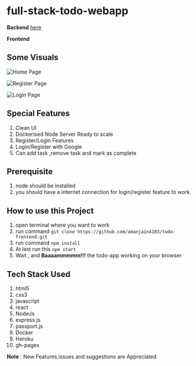 # full-stack-todo-webapp

**Backend** [here](https://github.com/amanjain4103/todo-dockerize-node-server)

**Frontend**
## Some Visuals 
![Home Page](https://drive.google.com/uc?export=view&id=1PAeupg0Wu7-E1cKPvLDJ7cMkULw536jD)

![Register Page](https://drive.google.com/uc?export=view&id=1oPtXGduR6vtdEajMdGYYa9D-6WcJ-ndG)

![Login Page](https://drive.google.com/uc?export=view&id=1FXq010yM3a1_tOheNoETWgAHGofC7xhL)

## Special Features
1. Clean UI
1. Dockerised Node Server Ready to scale 
1. Register/Login Features
1. Login/Register with Google 
1. Can add task ,remove task and mark as complete


## Prerequisite
1. node should be installed
1. you should have a internet connection for login/register feature to work 

## How to use this Project 

1. open terminal where you want to work 
1. run command ```git clone https://github.com/amanjain4103/todo-frontend.git```
1. run command ```npm install```
1. At last run this ```npm start```
1. Wait , and **Baaaammmmm!!!** the todo-app working on your browser 

## Tech Stack Used 
1. html5
1. css3
1. javascript
1. react
1. NodeJs
1. express.js
1. passport.js
1. Docker 
1. Heroku
1. gh-pages

**Note** : New Features,issues and suggestions are Appreciated
